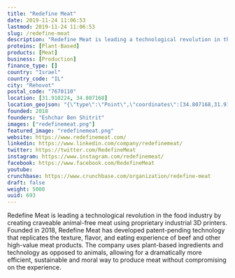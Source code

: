```yaml
---
title: "Redefine Meat"
date: 2019-11-24 11:06:53
lastmod: 2019-11-24 11:06:53
slug: /redefine-meat
description: "Redefine Meat is leading a technological revolution in the food industry by creating craveable animal-free meat using proprietary industrial 3D printers. Founded in 2018, Redefine Meat has developed patent-pending technology that replicates the texture, flavor, and eating experience of beef and other high-value meat products. The company uses plant-based ingredients and technology as opposed to animals, allowing for a dramatically more efficient, sustainable and moral way to produce meat without compromising on the experience."
proteins: [Plant-Based]
products: [Meat]
business: [Production]
finance_type: []
country: "Israel"
country_code: "IL"
city: "Rehovot"
postal_code: "7670110"
location: [31.910224, 34.807168]
location_geojson: "{\"type\":\"Point\",\"coordinates\":[34.807168,31.910224]}"
founded: 2018
founders: "Eshchar Ben Shitrit"
images: ["redefinemeat.png"]
featured_image: "redefinemeat.png"
website: https://www.redefinemeat.com/
linkedin: https://www.linkedin.com/company/redefinemeat/
twitter: https://twitter.com/RedefineMeat
instagram: https://www.instagram.com/redefinemeat/
facebook: https://www.facebook.com/RedefineMeat
youtube: 
crunchbase: https://www.crunchbase.com/organization/redefine-meat
draft: false
weight: 5000
uuid: 693
---
```

Redefine Meat is leading a technological revolution in the food industry by creating craveable animal-free meat using proprietary industrial 3D printers. Founded in 2018, Redefine Meat has developed patent-pending technology that replicates the texture, flavor, and eating experience of beef and other high-value meat products. The company uses plant-based ingredients and technology as opposed to animals, allowing for a dramatically more efficient, sustainable and moral way to produce meat without compromising on the experience.
